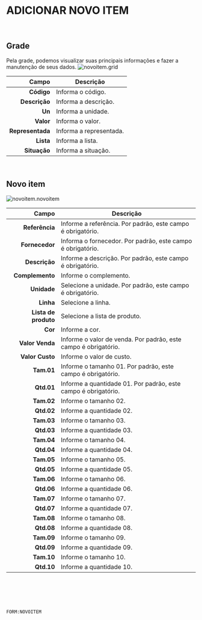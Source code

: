 # ADICIONAR NOVO ITEM
<br>

## Grade
Pela grade, podemos visualizar suas principais informações e fazer a manutenção de seus dados.
![novoitem.grid](https://raw.githubusercontent.com/netforcews/docs-siscom/master/geral/imagens/novoitem.grid.png)

Campo | Descrição
--:|---
**Código** | Informa o código.
**Descrição** | Informa a descrição.
**Un** | Informa a unidade.
**Valor** | Informa o valor.
**Representada** | Informa a representada.
**Lista** | Informa a lista.
**Situação** | Informa a situação.
<br>

## Novo item
![novoitem.novoitem](https://raw.githubusercontent.com/netforcews/docs-siscom/master/geral/imagens/novoitem.novoitem.png)

Campo | Descrição
--:|---
**Referência** | Informe a referência. Por padrão, este campo é obrigatório.
**Fornecedor** | Informa o fornecedor. Por padrão, este campo é obrigatório.
**Descrição** | Informe a descrição. Por padrão, este campo é obrigatório.
**Complemento** | Informe o complemento.
**Unidade** | Selecione a unidade. Por padrão, este campo é obrigatório.
**Linha** | Selecione a linha.
**Lista de produto** | Selecione a lista de produto.
**Cor** | Informe a cor.
**Valor Venda** | Informe o valor de venda. Por padrão, este campo é obrigatório.
**Valor Custo** | Informe o valor de custo.
**Tam.01** | Informe o tamanho 01. Por padrão, este campo é obrigatório.
**Qtd.01** | Informe a quantidade 01. Por padrão, este campo é obrigatório.
**Tam.02** | Informe o tamanho 02.
**Qtd.02** | Informe a quantidade 02.
**Tam.03** | Informe o tamanho 03.
**Qtd.03** | Informe a quantidade 03.
**Tam.04** | Informe o tamanho 04.
**Qtd.04** | Informe a quantidade 04.
**Tam.05** | Informe o tamanho 05.
**Qtd.05** | Informe a quantidade 05.
**Tam.06** | Informe o tamanho 06.
**Qtd.06** | Informe a quantidade 06.
**Tam.07** | Informe o tamanho 07.
**Qtd.07** | Informe a quantidade 07.
**Tam.08** | Informe o tamanho 08.
**Qtd.08** | Informe a quantidade 08.
**Tam.09** | Informe o tamanho 09.
**Qtd.09** | Informe a quantidade 09.
**Tam.10** | Informe o tamanho 10.
**Qtd.10** | Informe a quantidade 10.
<br>
<br>
<br>
<br>

```FORM:NOVOITEM```
